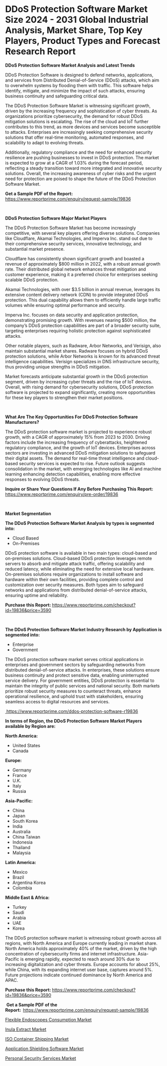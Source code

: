 <p><h1>DDoS Protection Software Market Size 2024 - 2031 Global Industrial Analysis, Market Share, Top Key Players, Product Types and Forecast Research Report</h1></p><p><strong>DDoS Protection Software Market Analysis and Latest Trends</strong></p>
<p><p>DDoS Protection Software is designed to defend networks, applications, and services from Distributed Denial-of-Service (DDoS) attacks, which aim to overwhelm systems by flooding them with traffic. This software helps identify, mitigate, and minimize the impact of such attacks, ensuring business continuity and safeguarding critical data.</p><p>The DDoS Protection Software Market is witnessing significant growth, driven by the increasing frequency and sophistication of cyber threats. As organizations prioritize cybersecurity, the demand for robust DDoS mitigation solutions is escalating. The rise of the cloud and IoT further contributes to this trend, as more devices and services become susceptible to attacks. Enterprises are increasingly seeking comprehensive security solutions that offer real-time monitoring, automated responses, and scalability to adapt to evolving threats.</p><p>Additionally, regulatory compliance and the need for enhanced security resilience are pushing businesses to invest in DDoS protection. The market is expected to grow at a CAGR of 1.03% during the forecast period, reflecting a steady transition toward more integrated and innovative security solutions. Overall, the increasing awareness of cyber risks and the urgent need for protection are poised to shape the future of the DDoS Protection Software Market.</p></p>
<p><strong>Get a Sample PDF of the Report:&nbsp;</strong> <a href="https://www.reportprime.com/enquiry/request-sample/19836?utm_campaign=1143&utm_medium=2&utm_source=Github&utm_content=ia&utm_term=02122024&utm_id=ddos-protection-software">https://www.reportprime.com/enquiry/request-sample/19836</a></p>
<p>&nbsp;</p>
<p><strong>DDoS Protection Software Major Market Players</strong></p>
<p><p>The DDoS Protection Software Market has become increasingly competitive, with several key players offering diverse solutions. Companies like Cloudflare, Akamai Technologies, and Imperva Inc. stand out due to their comprehensive security services, innovative technology, and substantial market presence.</p><p>Cloudflare has consistently shown significant growth and boasted a revenue of approximately $800 million in 2022, with a robust annual growth rate. Their distributed global network enhances threat mitigation and customer experience, making it a preferred choice for enterprises seeking scalable DDoS protection.</p><p>Akamai Technologies, with over $3.5 billion in annual revenue, leverages its extensive content delivery network (CDN) to provide integrated DDoS protection. This dual capability allows them to efficiently handle large traffic volumes while ensuring optimal performance and security.</p><p>Imperva Inc. focuses on data security and application protection, demonstrating promising growth. With revenues nearing $500 million, the company’s DDoS protection capabilities are part of a broader security suite, targeting enterprises requiring holistic protection against sophisticated attacks.</p><p>Other notable players, such as Radware, Arbor Networks, and Verisign, also maintain substantial market shares. Radware focuses on hybrid DDoS protection solutions, while Arbor Networks is known for its advanced threat intelligence capabilities. Verisign specializes in DNS infrastructure security, thus providing unique strengths in DDoS mitigation.</p><p>Market forecasts anticipate substantial growth in the DDoS protection segment, driven by increasing cyber threats and the rise of IoT devices. Overall, with rising demand for cybersecurity solutions, DDoS protection software is projected to expand significantly, creating more opportunities for these key players to strengthen their market positions.</p></p>
<p>&nbsp;</p>
<p><strong>What Are The Key Opportunities For DDoS Protection Software Manufacturers?</strong></p>
<p><p>The DDoS protection software market is projected to experience robust growth, with a CAGR of approximately 15% from 2023 to 2030. Driving factors include the increasing frequency of cyberattacks, heightened regulatory compliance, and the growth of IoT devices. Enterprises across sectors are investing in advanced DDoS mitigation solutions to safeguard their digital assets. The demand for real-time threat intelligence and cloud-based security services is expected to rise. Future outlook suggests consolidation in the market, with emerging technologies like AI and machine learning enhancing detection capabilities, enabling more effective responses to evolving DDoS threats.</p></p>
<p><strong>Inquire or Share Your Questions If Any Before Purchasing This Report:</strong> <a href="https://www.reportprime.com/enquiry/pre-order/19836?utm_campaign=1143&utm_medium=2&utm_source=Github&utm_content=ia&utm_term=02122024&utm_id=ddos-protection-software">https://www.reportprime.com/enquiry/pre-order/19836</a></p>
<p>&nbsp;</p>
<p><strong>Market Segmentation</strong></p>
<p><strong>The DDoS Protection Software Market Analysis by types is segmented into:</strong></p>
<p><ul><li>Cloud Based</li><li>On-Premises</li></ul></p>
<p><p>DDoS protection software is available in two main types: cloud-based and on-premises solutions. Cloud-based DDoS protection leverages remote servers to absorb and mitigate attack traffic, offering scalability and reduced latency, while eliminating the need for extensive local hardware. On-premises solutions require organizations to install software and hardware within their own facilities, providing complete control and customization over security measures. Both types aim to safeguard networks and applications from distributed denial-of-service attacks, ensuring uptime and reliability.</p></p>
<p><strong>Purchase this Report:&nbsp;</strong><a href="https://www.reportprime.com/checkout?id=19836&price=3590&utm_campaign=1143&utm_medium=2&utm_source=Github&utm_content=ia&utm_term=02122024&utm_id=ddos-protection-software">https://www.reportprime.com/checkout?id=19836&price=3590</a></p>
<p>&nbsp;</p>
<p><strong>The DDoS Protection Software Market Industry Research by Application is segmented into:</strong></p>
<p><ul><li>Enterprise</li><li>Government</li></ul></p>
<p><p>The DDoS protection software market serves critical applications in enterprises and government sectors by safeguarding networks from distributed denial-of-service attacks. In enterprises, these solutions ensure business continuity and protect sensitive data, enabling uninterrupted service delivery. For government entities, DDoS protection is essential to maintain the integrity of public services and national security. Both markets prioritize robust security measures to counteract threats, enhance operational resilience, and uphold trust with stakeholders, ensuring seamless access to digital resources and services.</p></p>
<p><a href="https://www.reportprime.com/ddos-protection-software-r19836?utm_campaign=1143&utm_medium=2&utm_source=Github&utm_content=ia&utm_term=02122024&utm_id=ddos-protection-software">&nbsp;https://www.reportprime.com/ddos-protection-software-r19836</a></p>
<p><strong>In terms of Region, the DDoS Protection Software Market Players available by Region are:</strong></p>
<p>
    <p> <strong> North America: </strong>
        <ul>
            <li>United States</li>
            <li>Canada</li>
        </ul>
        </p> 
    <p> <strong> Europe: </strong>
        <ul>
            <li>Germany</li>
            <li>France</li>
            <li>U.K.</li>
            <li>Italy</li>
            <li>Russia</li>
        </ul>
        </p> 
    <p> <strong> Asia-Pacific: </strong>
        <ul>
            <li>China</li>
            <li>Japan</li>
            <li>South Korea</li>
            <li>India</li>
            <li>Australia</li>
            <li>China Taiwan</li>
            <li>Indonesia</li>
            <li>Thailand</li>
            <li>Malaysia</li>
        </ul>
        </p> 
    <p> <strong> Latin America: </strong>
        <ul>
            <li>Mexico</li>
            <li>Brazil</li>
            <li>Argentina Korea</li>
            <li>Colombia</li>
        </ul>
        </p> 
    <p> <strong> Middle East & Africa: </strong>
        <ul>
            <li>Turkey</li>
            <li>Saudi</li>
            <li>Arabia</li>
            <li>UAE</li>
            <li>Korea</li>
        </ul>
    </p>
    </p>
<p><p>The DDoS protection software market is witnessing robust growth across all regions, with North America and Europe currently leading in market share. North America holds approximately 40% of the market, driven by the high concentration of cybersecurity firms and internet infrastructure. Asia-Pacific is emerging rapidly, expected to reach around 30% due to increasing digitalization and cyber threats. Europe accounts for about 25%, while China, with its expanding internet user base, captures around 5%. Future projections indicate continued dominance by North America and APAC.</p></p>
<p><strong>Purchase this Report: </strong><a href="https://www.reportprime.com/checkout?id=19836&price=3590&utm_campaign=1143&utm_medium=2&utm_source=Github&utm_content=ia&utm_term=02122024&utm_id=ddos-protection-software">https://www.reportprime.com/checkout?id=19836&price=3590</a></p>
<p>&nbsp;<strong>Get a Sample PDF of the Report:&nbsp;&nbsp;</strong><a href="https://www.reportprime.com/enquiry/request-sample/19836?utm_campaign=1143&utm_medium=2&utm_source=Github&utm_content=ia&utm_term=02122024&utm_id=ddos-protection-software">https://www.reportprime.com/enquiry/request-sample/19836</a></p>
<p><strong></strong></p>
<p><p><a href="https://issuu.com/reportprime-2/docs/flexible-endoscopes-consumption-market-size-2030.p?utm_campaign=1143&utm_medium=2&utm_source=Github&utm_content=ia&utm_term=02122024&utm_id=ddos-protection-software">Flexible Endoscopes Consumption Market</a></p><p><a href="https://issuu.com/reportprime-2/docs/inula-extract-market-size-2030.pptx?utm_campaign=1143&utm_medium=2&utm_source=Github&utm_content=ia&utm_term=02122024&utm_id=ddos-protection-software">Inula Extract Market</a></p><p><a href="https://www.linkedin.com/pulse/analytics-driven-insights-iso-container-shipping-market-revenue-wgukf?utm_campaign=1143&utm_medium=2&utm_source=Github&utm_content=ia&utm_term=02122024&utm_id=ddos-protection-software">ISO Container Shipping Market</a></p><p><a href="https://github.com/castoriffic/Market-Research-Report-List-5/blob/main/application-shielding-software-market.md?utm_campaign=1143&utm_medium=2&utm_source=Github&utm_content=ia&utm_term=02122024&utm_id=ddos-protection-software">Application Shielding Software Market</a></p><p><a href="https://github.com/ryanbell8967/Market-Research-Report-List-1/blob/main/personal-security-services-market.md?utm_campaign=1143&utm_medium=2&utm_source=Github&utm_content=ia&utm_term=02122024&utm_id=ddos-protection-software">Personal Security Services Market</a></p></p>
